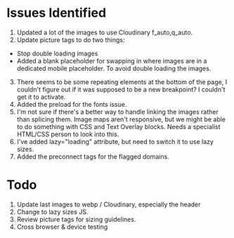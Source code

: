 # Issues Identified

1. Updated a lot of the images to use Cloudinary f_auto,q_auto.
2. Update picture tags to do two things:
  * Stop double loading images
  * Added a blank placeholder for swapping in where images are in a dedicated mobile placeholder. To avoid double loading the images.
3. There seems to be some repeating elements at the bottom of the page, I couldn't figure out if it was supposed to be a new breakpoint? I couldn't get it to activate.
4. Added the preload for the fonts issue.
5. I'm not sure if there's a better way to handle linking the images rather than splicing them. Image maps aren't responsive, but we might be able to do something with CSS and Text Overlay blocks. Needs a specialist HTML/CSS person to look into this.
6. I've added lazy="loading" attribute, but need to switch it to use lazy sizes.
7. Added the preconnect tags for the flagged domains.


# Todo
1. Update last images to webp / Cloudinary, especially the header
2. Change to lazy sizes JS.
3. Review picture tags for sizing guidelines.
4. Cross browser & device testing




